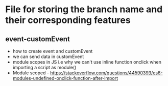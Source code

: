 # File for storing the branch name and their corresponding features

## event-customEvent
- how to create event and customEvent 
- we can send data in customEvent
- module scopes in JS i.e why we can't use inline function onclick when importing a script as module()
- Module scoped - https://stackoverflow.com/questions/44590393/es6-modules-undefined-onclick-function-after-import

